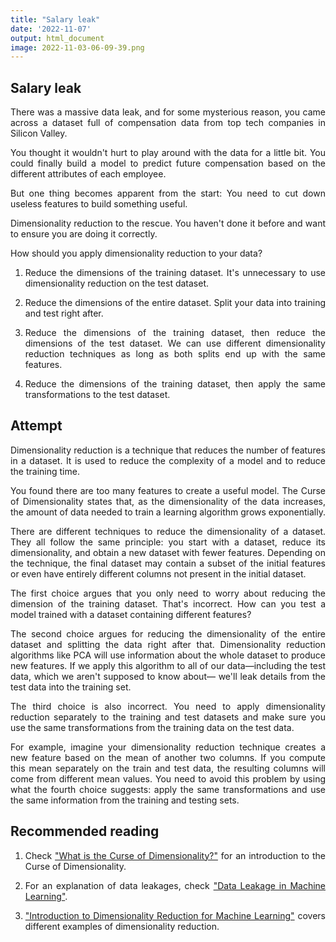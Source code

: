 ```yaml
---
title: "Salary leak"
date: '2022-11-07'
output: html_document
image: 2022-11-03-06-09-39.png
---
```


## Salary leak

There was a massive data leak, and for some mysterious reason, you came across a dataset full of compensation data from top tech companies in Silicon Valley.

You thought it wouldn't hurt to play around with the data for a little bit. You could finally build a model to predict future compensation based on the different attributes of each employee.

But one thing becomes apparent from the start: You need to cut down useless features to build something useful.

Dimensionality reduction to the rescue. You haven't done it before and want to ensure you are doing it correctly.

How should you apply dimensionality reduction to your data?


1. Reduce the dimensions of the training dataset. It's unnecessary to use dimensionality reduction on the test dataset.

2. Reduce the dimensions of the entire dataset. Split your data into training and test right after.

3. Reduce the dimensions of the training dataset, then reduce the dimensions of the test dataset. We can use different dimensionality reduction techniques as long as both splits end up with the same features.

4. Reduce the dimensions of the training dataset, then apply the same transformations to the test dataset.

## Attempt

Dimensionality reduction is a technique that reduces the number of features in a dataset. It is used to reduce the complexity of a model and to reduce the training time.

You found there are too many features to create a useful model. The Curse of Dimensionality states that, as the dimensionality of the data increases, the amount of data needed to train a learning algorithm grows exponentially.

There are different techniques to reduce the dimensionality of a dataset. They all follow the same principle: you start with a dataset, reduce its dimensionality, and obtain a new dataset with fewer features. Depending on the technique, the final dataset may contain a subset of the initial features or even have entirely different columns not present in the initial dataset.

The first choice argues that you only need to worry about reducing the dimension of the training dataset. That's incorrect. How can you test a model trained with a dataset containing different features?

The second choice argues for reducing the dimensionality of the entire dataset and splitting the data right after that. Dimensionality reduction algorithms like PCA will use information about the whole dataset to produce new features. If we apply this algorithm to all of our data—including the test data, which we aren't supposed to know about— we'll leak details from the test data into the training set.

The third choice is also incorrect. You need to apply dimensionality reduction separately to the training and test datasets and make sure you use the same transformations from the training data on the test data.

For example, imagine your dimensionality reduction technique creates a new feature based on the mean of another two columns. If you compute this mean separately on the train and test data, the resulting columns will come from different mean values. You need to avoid this problem by using what the fourth choice suggests: apply the same transformations and use the same information from the training and testing sets.



## Recommended reading

1. Check ["What is the Curse of Dimensionality?"](https://deepai.org/machine-learning-glossary-and-terms/curse-of-dimensionality) for an introduction to the Curse of Dimensionality.

2. For an explanation of data leakages, check ["Data Leakage in Machine Learning"](https://machinelearningmastery.com/data-leakage-machine-learning/).

2. ["Introduction to Dimensionality Reduction for Machine Learning"](https://machinelearningmastery.com/dimensionality-reduction-for-machine-learning/) covers different examples of dimensionality reduction.

<style>
body {
text-align: justify}
</style>

